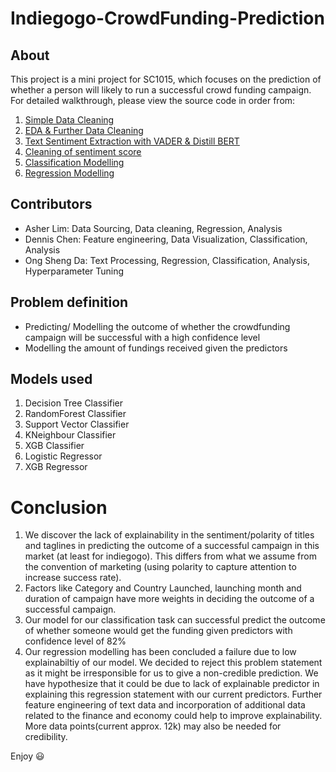 # Indiegogo-CrowdFunding-Prediction

## About
This project is a mini project for SC1015, which focuses on the prediction of whether a person will likely to run a successful crowd funding campaign. For detailed walkthrough, please view the source code in order from:
  1. [Simple Data Cleaning](https://github.com/OakesOng/Indiegogo-CrowdFunding-Prediction/blob/main/Data%20Cleaning.ipynb)
  2. [EDA & Further Data Cleaning](https://github.com/OakesOng/Indiegogo-CrowdFunding-Prediction/blob/main/EDA%20%26%20Further%20cleaning.ipynb)
  3. [Text Sentiment Extraction with VADER & Distill BERT](https://github.com/OakesOng/Indiegogo-CrowdFunding-Prediction/blob/main/text_polarity_score.ipynb)
  4. [Cleaning of sentiment score](https://github.com/OakesOng/Indiegogo-CrowdFunding-Prediction/blob/main/polarity_score_cleaning.ipynb)
  5. [Classification Modelling](https://github.com/OakesOng/Indiegogo-CrowdFunding-Prediction/blob/main/Machine%20Learning%20Part%20I%20-%20View.ipynb)
  6. [Regression Modelling](https://github.com/OakesOng/Indiegogo-CrowdFunding-Prediction/blob/main/Machine%20Learning%20Part%20II-View.ipynb)

## Contributors
- Asher Lim: Data Sourcing, Data cleaning, Regression, Analysis
- Dennis Chen: Feature engineering, Data Visualization, Classification, Analysis
- Ong Sheng Da: Text Processing, Regression, Classification, Analysis, Hyperparameter Tuning

## Problem definition
- Predicting/ Modelling the outcome of whether the crowdfunding campaign will be successful with a high confidence level
- Modelling the amount of fundings received given the predictors

## Models used
  1. Decision Tree Classifier
  2. RandomForest Classifier
  3. Support Vector Classifier
  4. KNeighbour Classifier
  5. XGB Classifier
  6. Logistic Regressor
  7. XGB Regressor


# Conclusion
  1. We discover the lack of explainability in the sentiment/polarity of titles and taglines in predicting the outcome of a successful campaign in this market (at least for indiegogo). This differs from what we assume from the convention of marketing (using polarity to capture attention to increase success rate).
  2. Factors like Category and Country Launched, launching month and duration of campaign have more weights in deciding the outcome of a successful campaign.
  3. Our model for our classification task can successful predict the outcome of whether someone would get the funding given predictors with confidence level of 82%
  4. Our regression modelling has been concluded a failure due to low explainabiltiy of our model. We decided to reject this problem statement as it might be irresponsible for us to give a non-credible prediction. We have hypothesize that it could be due to lack of explainable predictor in explaining this regression statement with our current predictors. Further feature engineering of text data and incorporation of additional data related to the finance and economy could help to improve explainability. More data points(current approx. 12k) may also be needed for credibility.














Enjoy 😃

